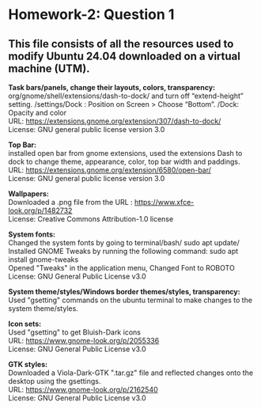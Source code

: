 
# Homework-2: Question 1

## This file consists of all the resources used to modify Ubuntu 24.04 downloaded on a virtual machine (UTM).

**Task bars/panels, change their layouts, colors, transparency:** </br>
org/gnome/shell/extensions/dash-to-dock/ and turn off “extend-height” setting.
/settings/Dock : Position on Screen > Choose “Bottom”. /Dock: Opacity and color </br>
URL: https://extensions.gnome.org/extension/307/dash-to-dock/ </br>
License: GNU general public license version 3.0

**Top Bar:** </br>
installed open bar from gnome extensions, used the extensions Dash to dock to change theme, appearance, color, top bar width and paddings. </br>
URL: https://extensions.gnome.org/extension/6580/open-bar/ </br>
License: GNU general public license version 3.0

**Wallpapers:** </br>
Downloaded a .png file from the URL : https://www.xfce-look.org/p/1482732 </br>
License: Creative Commons Attribution-1.0 license </br>

**System fonts:** </br>
Changed the system fonts by going to terminal/bash/ sudo apt update/ Installed GNOME Tweaks by running the following command: sudo apt install gnome-tweaks </br>
Opened "Tweaks" in the application menu, Changed Font to ROBOTO </br>
License: GNU General Public License v3.0 </br>

**System theme/styles/Windows border themes/styles, transparency:** </br>
Used "gsetting" commands on the ubuntu terminal to make changes to the system theme/styles.

**Icon sets:** </br>
Used "gsetting" to get Bluish-Dark icons </br>
URL: https://www.gnome-look.org/p/2055336 </br>
License: GNU General Public License v3.0 </br>

**GTK styles:** </br>
Downloaded a Viola-Dark-GTK ".tar.gz" file and reflected changes onto the desktop using the gsettings. </br>
URL: https://www.gnome-look.org/p/2162540  </br>
License: GNU General Public License v3.0 </br>
